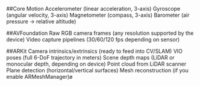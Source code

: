##Core Motion
Accelerometer (linear acceleration, 3-axis)
Gyroscope (angular velocity, 3-axis)
Magnetometer (compass, 3-axis)
Barometer (air pressure → relative altitude)


##AVFoundation
Raw RGB camera frames (any resolution supported by the device)
Video capture pipelines (30/60/120 fps depending on sensor)

##ARKit
Camera intrinsics/extrinsics (ready to feed into CV/SLAM)
VIO poses (full 6-DoF trajectory in meters)
Scene depth maps (LiDAR or monocular depth, depending on device)
Point cloud from LiDAR scanner
Plane detection (horizontal/vertical surfaces)
Mesh reconstruction (if you enable ARMeshManager)ø
